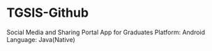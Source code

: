 # TGSIS-Github

Social Media and Sharing Portal App for Graduates 
Platform: Android
Language: Java(Native)

